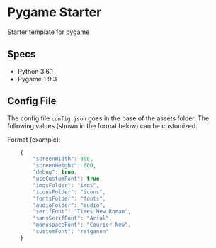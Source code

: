 # Pygame Starter
Starter template for pygame

## Specs
- Python 3.6.1
- Pygame 1.9.3

## Config File
The config file `config.json` goes in the base of the assets folder. The following values (shown in the format below) can be customized.

Format (example):
```javascript
    {
        "screenWidth": 800,
        "screenHeight": 600,
        "debug": true,
        "useCustomFont": true,
        "imgsFolder": "imgs",
        "iconsFolder": "icons",
        "fontsFolder": "fonts",
        "audioFolder": "audio",
        "serifFont": "Times New Roman",
        "sansSerifFont": "Arial",
        "monospaceFont": "Courier New",
        "customFont": "retganon"
    }
```
